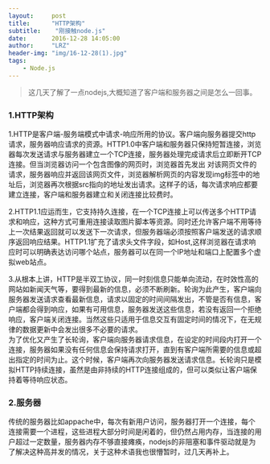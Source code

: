 ```yaml
---
layout:     post
title:      "HTTP架构"
subtitle:    "刚接触node.js"
date:       2016-12-28 14:05:00
author:     "LRZ"
header-img: "img/16-12-28(1).jpg"
tags:
    - Node.js
---  
```


>这几天了解了一点nodejs,大概知道了客户端和服务器之间是怎么一回事。

### 1.HTTP架构
1.HTTP是客户端-服务端模式中请求-响应所用的协议。客户端向服务器提交http请求，服务器响应请求的资源。HTTP1.0中客户端和服务器只保持短暂连接，浏览器每次发送请求与服务器建立一个TCP连接，服务器处理完成请求后立即断开TCP连接。但当浏览器访问一个包含图像的网页时，浏览器首先发出  对该网页文件的请求，服务器响应并返回该网页文件，浏览器解析网页的内容发现img标签中的地址后，浏览器再次根据src指向的地址发出请求。这样子的话，每次请求响应都要建立连接，客户端和服务器建立和关闭连接比较费时。   

2.HTTP1.1应运而生，它支持持久连接，在一个TCP连接上可以传送多个HTTP请求和响应，这种方式可重用连接读取图片脚本等资源。同时还允许客户端不用等待上一次结果返回就可以发送下一次请求，但服务器端必须按照客户端发送的请求顺序返回响应结果。HTTP1.1扩充了请求头文件字段，如Host,这样浏览器在请求响应时可以明确表达访问哪个站点，服务器可以在同一个IP地址和端口上配置多个虚拟web站点。  

3.从根本上讲，HTTP是半双工协议，同一时刻信息只能单向流动，在时效性高的网站如新闻天气等，要得到最新的信息，必须不断刷新。轮询为此产生，客户端向服务器发送请求查看最新信息，请求以固定的时间间隔发出，不管是否有信息，客户端都会得到响应，如果有可用信息，服务器发送这些信息，若没有返回一个拒绝响应，客户端关闭连接。当然这些只适用于信息交互有固定时间的情况下，在无规律的数据更新中会发出很多不必要的请求。  
为了优化又产生了长轮询，客户端向服务器请求信息，在设定的时间段内打开一个连接，服务器如果没有任何信息会保持请求打开，直到有客户端所需要的信息或超出指定的时间为止。这个时候，客户端再次向服务器发送请求信息。长轮询只是模拟HTTP持续连接，虽然是由非持续的HTTP连接组成的，但可以类似让客户端保持着等待响应状态。
### 2.服务器  
传统的服务器比如appache中，每次有新用户访问，服务器打开一个连接，每个连接需要一个进程，这些进程大部分时间是闲着的，但仍然占用内存，当连接的用户超过一定数量，服务器内存不够直接瘫痪，nodejs的非阻塞和事件驱动就是为了解决这种高并发的情况，关于这种术语我也很懵暂时，过几天再补上。  
